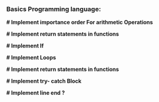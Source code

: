 ### Basics Programming language: ###

**# Implement importance order For arithmetic Operations**

**# Implement return statements in functions**

**# Implement If**

**# Implement Loops**

**# Implement return statements in functions**

**# Implement try- catch Block**

**# Implement line end ?**